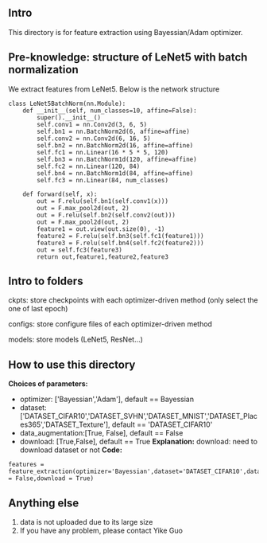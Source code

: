 ## Intro
This directory is for feature extraction using Bayessian/Adam optimizer.

## Pre-knowledge: structure of LeNet5 with batch normalization
We extract features from LeNet5. Below is the network structure
```
class LeNet5BatchNorm(nn.Module):
    def __init__(self, num_classes=10, affine=False):
        super().__init__()
        self.conv1 = nn.Conv2d(3, 6, 5)
        self.bn1 = nn.BatchNorm2d(6, affine=affine)
        self.conv2 = nn.Conv2d(6, 16, 5)
        self.bn2 = nn.BatchNorm2d(16, affine=affine)
        self.fc1 = nn.Linear(16 * 5 * 5, 120)
        self.bn3 = nn.BatchNorm1d(120, affine=affine)
        self.fc2 = nn.Linear(120, 84)
        self.bn4 = nn.BatchNorm1d(84, affine=affine)
        self.fc3 = nn.Linear(84, num_classes)

    def forward(self, x):
        out = F.relu(self.bn1(self.conv1(x)))
        out = F.max_pool2d(out, 2)
        out = F.relu(self.bn2(self.conv2(out)))
        out = F.max_pool2d(out, 2)
        feature1 = out.view(out.size(0), -1)
        feature2 = F.relu(self.bn3(self.fc1(feature1)))
        feature3 = F.relu(self.bn4(self.fc2(feature2)))
        out = self.fc3(feature3)
        return out,feature1,feature2,feature3
```

## Intro to folders
ckpts: store checkpoints with each optimizer-driven method (only select the one of last epoch)

configs: store configure files of each optimizer-driven method

models: store models (LeNet5, ResNet...)

## How to use this directory
**Choices of parameters:**
- optimizer: ['Bayessian','Adam'], default == Bayessian
- dataset:['DATASET_CIFAR10','DATASET_SVHN','DATASET_MNIST','DATASET_Places365','DATASET_Texture'], default == 'DATASET_CIFAR10' 
- data_augmentation:[True, False], default == False
- download: [True,False], default == True
**Explanation:**
download: need to download dataset or not
**Code:**
```
features = feature_extraction(optimizer='Bayessian',dataset='DATASET_CIFAR10',data_augmentation = False,download = True)
```

## Anything else
1. data is not uploaded due to its large size
2. If you have any problem, please contact Yike Guo
